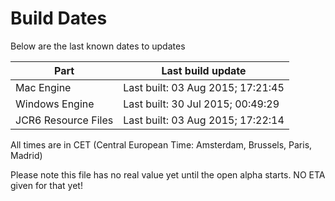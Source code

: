 # Build Dates

Below are the last known dates to updates

Part | Last build update
-----|-----
Mac Engine | Last built: 03 Aug 2015; 17:21:45
Windows Engine | Last built: 30 Jul 2015; 00:49:29
JCR6 Resource Files | Last built: 03 Aug 2015; 17:22:14
All times are in CET (Central European Time: Amsterdam, Brussels, Paris, Madrid)


Please note this file has no real value yet until the open alpha starts. NO ETA given for that yet!
